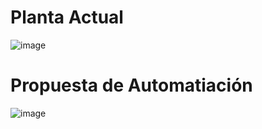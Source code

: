 # Planta Actual
![image](https://github.com/danielCamiloP/TecnomecatroniX/assets/82681128/8c99a6cd-a64e-4e11-ada0-daba3063b185)
# Propuesta de Automatiación 
![image](https://github.com/danielCamiloP/TecnomecatroniX/assets/82681128/e47e7284-9a3a-4816-a92b-aee000dbce90)
